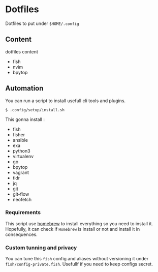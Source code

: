 # Dotfiles

Dotfiles to put under `$HOME/.config`


## Content

dotfiles content
* fish
* nvim
* bpytop

## Automation

You can run a script to install usefull cli tools and plugins.
```
$ .config/setup/install.sh
```

This gonna install :
* fish
* fisher
* ansible
* exa
* python3
* virtualenv
* go
* bpytop
* vagrant
* tldr
* jq
* git
* git-flow
* neofetch

### Requirements

This script use [homebrew](https://brew.sh/index_fr)  to install everything so you need to install it. Hopefully, it can check if `Homebrew` is install or not and install it in consequences.

### Custom tunning and privacy

You can tune this `fish` config and aliases without versioning it under `fish/config-private.fish`. Usefullf if you need to keep configs secret.
